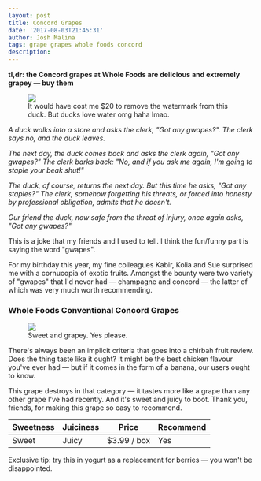 ```yaml
---
layout: post
title: Concord Grapes
date: '2017-08-03T21:45:31'
author: Josh Malina
tags: grape grapes whole foods concord
description:
---
```


**tl,dr: the Concord grapes at Whole Foods are delicious and extremely grapey — buy them**

<figure><img src="/chirbah/assets/images/duck.jpg"><figcaption>It would have cost me $20 to remove the watermark from this duck. But ducks love water omg haha lmao.</figcaption></figure>

*A duck walks into a store and asks the clerk, "Got any gwapes?". The clerk says no, and the duck leaves.*

*The next day, the duck comes back and asks the clerk again, "Got any gwapes?" The clerk barks back: "No, and if you ask me again, I'm going to staple your beak shut!"*

*The duck, of course, returns the next day. But this time he asks, "Got any staples?" The clerk, somehow forgetting his threats, or forced into honesty by professional obligation, admits that he doesn't.*

*Our friend the duck, now safe from the threat of injury, once again asks, "Got any gwapes?"*

This is a joke that my friends and I used to tell. I think the fun/funny part is saying the word "gwapes".

For my birthday this year, my fine colleagues Kabir, Kolia and Sue surprised me with a cornucopia of exotic fruits. Amongst the bounty were two variety of "gwapes" that I'd never had — champagne and concord — the latter of which was very much worth recommending.

### Whole Foods Conventional Concord Grapes 

<figure><img src="/chirbah/assets/images/wf_concord.jpg"><figcaption>Sweet and grapey. Yes please.</figcaption></figure>

There's always been an implicit criteria that goes into a chirbah fruit review. Does the thing taste like it ought? It might be the best chicken flavour you've ever had — but if it comes in the form of a banana, our users ought to know.

This grape destroys in that category — it tastes more like a grape than any other grape I've had recently. And it's sweet and juicy to boot. Thank you, friends, for making this grape so easy to recommend.

| Sweetness | Juiciness | Price       | Recommend |
| --------- | --------- | ----------- | --------- |
| Sweet     | Juicy     | $3.99 / box | Yes       |

Exclusive tip: try this in yogurt as a replacement for berries — you won't be disappointed.